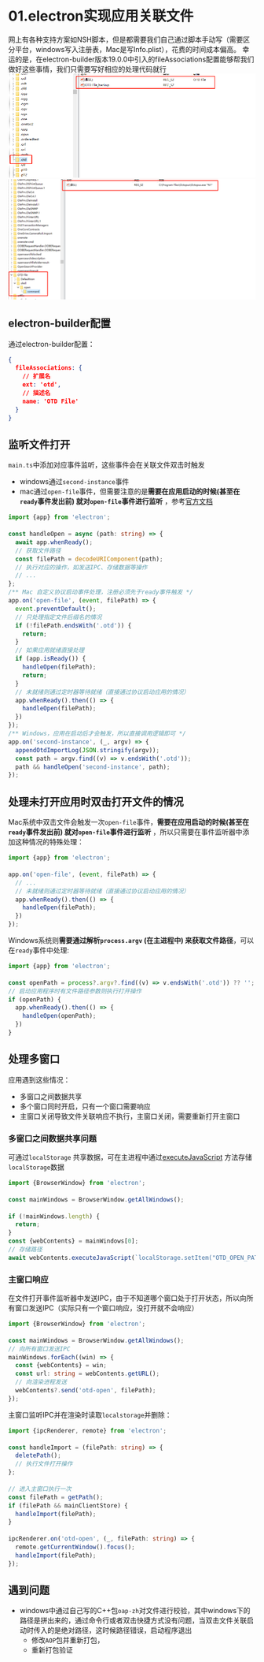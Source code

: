 # 01.electron实现应用关联文件

网上有各种支持方案如NSH脚本，但是都需要我们自己通过脚本手动写（需要区分平台，windows写入注册表，Mac是写Info.plist），花费的时间成本偏高。
幸运的是，在electron-builder版本19.0.0中引入的fileAssociations配置能够帮我们做好这些事情，我们只需要写好相应的处理代码就行
![注册表](..%2F..%2Fpublic%2Fimg%2F%E5%A4%A7%E5%89%8D%E7%AB%AF%2Felectron%2F01.electron%E5%AE%9E%E7%8E%B0%E5%BA%94%E7%94%A8%E5%85%B3%E8%81%94%E6%96%87%E4%BB%B6%2Fimg.png)
![注册表](..%2F..%2Fpublic%2Fimg%2F%E5%A4%A7%E5%89%8D%E7%AB%AF%2Felectron%2F01.electron%E5%AE%9E%E7%8E%B0%E5%BA%94%E7%94%A8%E5%85%B3%E8%81%94%E6%96%87%E4%BB%B6%2Fimg_1.png)

## electron-builder配置

通过electron-builder配置：

```json
{
  fileAssociations: {
    // 扩展名
    ext: 'otd',
    // 描述名
    name: 'OTD File'
  }
}
```

## 监听文件打开

`main.ts`中添加对应事件监听，这些事件会在关联文件双击时触发

- windows通过`second-instance`事件
- mac通过`open-file`事件，但需要注意的是**需要在应用启动的时候(甚至在`ready`事件发出前) 就对`open-file`事件进行监听**
  ，参考[官方文档](https://www.electronjs.org/zh/docs/latest/api/app#%E4%BA%8B%E4%BB%B6-open-file-macos)

```ts
import {app} from 'electron';

const handleOpen = async (path: string) => {
  await app.whenReady();
  // 获取文件路径
  const filePath = decodeURIComponent(path);
  // 执行对应的操作，如发送IPC、存储数据等操作
  // ...
};
/** Mac 自定义协议启动事件处理，注册必须先于ready事件触发 */
app.on('open-file', (event, filePath) => {
  event.preventDefault();
  // 只处理指定文件后缀名的情况
  if (!filePath.endsWith('.otd')) {
    return;
  }
  // 如果应用就绪直接处理
  if (app.isReady()) {
    handleOpen(filePath);
    return;
  }
  // 未就绪则通过定时器等待就绪（直接通过协议启动应用的情况）
  app.whenReady().then(() => {
    handleOpen(filePath);
  })
});
/** Windows，应用在启动后才会触发，所以直接调用逻辑即可 */
app.on('second-instance', (_, argv) => {
  appendOtdImportLog(JSON.stringify(argv));
  const path = argv.find((v) => v.endsWith('.otd'));
  path && handleOpen('second-instance', path);
});
```

## 处理未打开应用时双击打开文件的情况

Mac系统中双击文件会触发一次`open-file`事件，**需要在应用启动的时候(甚至在`ready`事件发出前) 就对`open-file`事件进行监听**
，所以只需要在事件监听器中添加这种情况的特殊处理：

```ts
import {app} from 'electron';

app.on('open-file', (event, filePath) => {
  // ...
  // 未就绪则通过定时器等待就绪（直接通过协议启动应用的情况）
  app.whenReady().then(() => {
    handleOpen(filePath);
  })
});
```

Windows系统则**需要通过解析`process.argv` (在主进程中) 来获取文件路径**，可以在`ready`事件中处理:

```ts
import {app} from 'electron';

const openPath = process?.argv?.find((v) => v.endsWith('.otd')) ?? '';
// 启动应用程序时有文件路径参数则执行打开操作
if (openPath) {
  app.whenReady().then(() => {
    handleOpen(openPath);
  })
}
```

## 处理多窗口

应用遇到这些情况：

- 多窗口之间数据共享
- 多个窗口同时开启，只有一个窗口需要响应
- 主窗口关闭导致文件关联响应不执行，主窗口关闭，需要重新打开主窗口

### 多窗口之间数据共享问题

可通过`localStorage`
共享数据，可在主进程中通过[executeJavaScript](https://www.electronjs.org/zh/docs/latest/api/web-contents#contentsexecutejavascriptcode-usergesture)
方法存储`localStorage`数据

```ts
import {BrowserWindow} from 'electron';

const mainWindows = BrowserWindow.getAllWindows();

if (!mainWindows.length) {
  return;
}
const {webContents} = mainWindows[0];
// 存储路径
await webContents.executeJavaScript(`localStorage.setItem("OTD_OPEN_PATH", "${encodeURIComponent(filePath)}")`);
```

### 主窗口响应

在文件打开事件监听器中发送IPC，由于不知道哪个窗口处于打开状态，所以向所有窗口发送IPC（实际只有一个窗口响应，没打开就不会响应）

```ts
import {BrowserWindow} from 'electron';

const mainWindows = BrowserWindow.getAllWindows();
// 向所有窗口发送IPC
mainWindows.forEach((win) => {
  const {webContents} = win;
  const url: string = webContents.getURL();
  // 向渲染进程发送
  webContents?.send('otd-open', filePath);
});
```

主窗口监听IPC并在渲染时读取`localstorage`并删除：

```ts
import {ipcRenderer, remote} from 'electron';

const handleImport = (filePath: string) => {
  deletePath();
  // 执行文件打开操作
};

// 进入主窗口执行一次
const filePath = getPath();
if (filePath && mainClientStore) {
  handleImport(filePath);
}

ipcRenderer.on('otd-open', (_, filePath: string) => {
  remote.getCurrentWindow().focus();
  handleImport(filePath);
});
```

## 遇到问题

- windows中通过自己写的C++包`oap-zh`对文件进行校验，其中windows下的路径是拼出来的，通过命令行或者双击快捷方式没有问题，当双击文件关联启动时传入的是绝对路径，这时候路径错误，启动程序退出
    - 修改`AOP`包并重新打包，
    - 重新打包验证